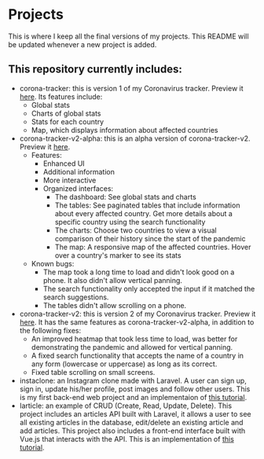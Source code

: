 
# Projects
This is where I keep all the final versions of my projects. This README will be updated whenever a new project is added. 
## This repository currently includes:
* corona-tracker: this is version 1 of my Coronavirus tracker. Preview it [here](https://ocdian.github.io/corona-tracker/index.html). Its features include:
  * Global stats
  * Charts of global stats
  * Stats for each country
  * Map, which displays information about affected countries
* corona-tracker-v2-alpha: this is an alpha version of corona-tracker-v2. Preview it [here](https://ocdian.github.io/corona-tracker-v2-alpha/index.html).
	* Features:
		 - Enhanced UI
		 - Additional information
		 - More interactive
		 - Organized interfaces:
			* The dashboard: See global stats and charts
			* The tables: See paginated tables that include information about every affected country. Get more details about a specific country using the search functionality
			* The charts: Choose two countries to view a visual comparison of their history since the start of the pandemic
			* The map: A responsive map of the affected countries. Hover over a country's marker to see its stats
	* Known bugs:
		* The map took a long time to load and didn't look good on a phone. It also didn't allow vertical panning.
		* The search functionality only accepted the input if it matched the search suggestions.
		* The tables didn't allow scrolling on a phone. 
* corona-tracker-v2: this is version 2 of my Coronavirus tracker. Preview it [here](https://ocdian.github.io/corona-tracker-v2/index.html). It has the same features as corona-tracker-v2-alpha, in addition to the following fixes:
	* An improved heatmap that took less time to load, was better for demonstrating the pandemic and allowed for vertical panning.
	* A fixed search functionality that accepts the name of a country in any form (lowercase or uppercase) as long as its correct. 
	* Fixed table scrolling on small screens. 
* instaclone: an Instagram clone made with Laravel. A user can sign up, sign in, update his/her profile, post images and follow other users. This is my first back-end web project and an implementaion of [this tutorial](https://www.youtube.com/watch?v=ImtZ5yENzgE). 
* larticle: an example of CRUD (Create, Read, Update, Delete). This project includes an articles API built with Laravel, it allows a user to see all existing articles in the database, edit/delete an existing article and add articles. This project also includes a front-end interface built with Vue.js that interacts with the API. This is an implementation of [this tutorial](https://www.youtube.com/watch?v=DJ6PD_jBtU0).

